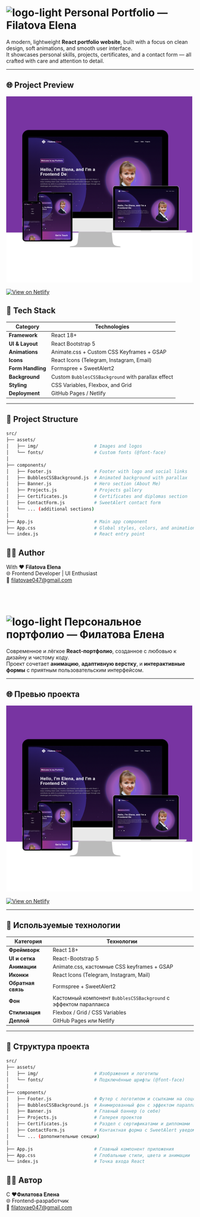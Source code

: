# <img width="50" height="50" alt="logo-light" src="https://github.com/user-attachments/assets/d843afb6-b53c-4968-bc7f-c7f3aec5de17" /> Personal Portfolio — Filatova Elena


A modern, lightweight **React portfolio website**, built with a focus on clean design, soft animations, and smooth user interface.  
It showcases personal skills, projects, certificates, and a contact form — all crafted with care and attention to detail.

---

## 🌐 Project Preview

<img src="https://github.com/91Helen/portfolio-react/blob/main/portfolio.png?raw=true" alt="Portfolio Preview" width="500">   

[![View on Netlify](https://img.shields.io/badge/View%20on-Netlify-00C7B7?style=for-the-badge&logo=netlify&logoColor=white)](https://my-react-portfolio-elena.netlify.app/)


## 🚀 Tech Stack

| Category | Technologies |
|-----------|---------------|
| **Framework** | React 18+ |
| **UI & Layout** | React Bootstrap 5 |
| **Animations** | Animate.css + Custom CSS Keyframes + GSAP |
| **Icons** | React Icons (Telegram, Instagram, Email) |
| **Form Handling** | Formspree + SweetAlert2 |
| **Background** | Custom `BubblesCSSBackground` with parallax effect |
| **Styling** | CSS Variables, Flexbox, and Grid |
| **Deployment** | GitHub Pages / Netlify |

---

## 📁 Project Structure

```bash
src/
├── assets/
│   ├── img/                     # Images and logos
│   └── fonts/                   # Custom fonts (@font-face)
│
├── components/
│   ├── Footer.js                # Footer with logo and social links
│   ├── BubblesCSSBackground.js  # Animated background with parallax
│   ├── Banner.js                # Hero section (About Me)
│   ├── Projects.js              # Projects gallery
│   ├── Certificates.js          # Certificates and diplomas section
│   ├── ContactForm.js           # SweetAlert contact form
│   └── ... (additional sections)
│
├── App.js                       # Main app component
├── App.css                      # Global styles, colors, and animations
└── index.js                     # React entry point
```
## 👩‍💻 Author

With ❤️ **Filatova Elena**  
🌐 Frontend Developer | UI Enthusiast  
📧 [filatovae047@gmail.com](mailto:filatovae047@gmail.com) 


<br><br>


 # <img width="50" height="50" alt="logo-light" src="https://github.com/user-attachments/assets/d843afb6-b53c-4968-bc7f-c7f3aec5de17" /> Персональное портфолио — Филатова Елена

Современное и лёгкое **React-портфолио**, созданное с любовью к дизайну и чистому коду.  
Проект сочетает **анимацию**, **адаптивную верстку**, и **интерактивные формы** с приятным пользовательским интерфейсом.

---

## 🌐 Превью проекта

<img src="https://github.com/91Helen/portfolio-react/blob/main/portfolio.png?raw=true" alt="Portfolio Preview" width="500">

  [![View on Netlify](https://img.shields.io/badge/Просмотреть%20на-Netlify-00C7B7?style=for-the-badge&logo=netlify&logoColor=white)](https://my-react-portfolio-elena.netlify.app/)


---

## 🚀 Используемые технологии

| Категория | Технологии |
|------------|-------------|
| **Фреймворк** | React 18+ |
| **UI и сетка** | React-Bootstrap 5 |
| **Анимации** | Animate.css, кастомные CSS keyframes + GSAP |
| **Иконки** | React Icons (Telegram, Instagram, Mail) |
| **Обратная связь** | Formspree + SweetAlert2 |
| **Фон** | Кастомный компонент `BubblesCSSBackground` с эффектом параллакса |
| **Стилизация** | Flexbox / Grid / CSS Variables |
| **Деплой** | GitHub Pages или Netlify |

---

## 📁 Структура проекта

```bash
src/
├── assets/
│   ├── img/                     # Изображения и логотипы
│   └── fonts/                   # Подключённые шрифты (@font-face)
│
├── components/
│   ├── Footer.js                # Футер с логотипом и ссылками на соцсети
│   ├── BubblesCSSBackground.js  # Анимированный фон с эффектом параллакса
│   ├── Banner.js                # Главный баннер (о себе)
│   ├── Projects.js              # Галерея проектов
│   ├── Certificates.js          # Раздел с сертификатами и дипломами
│   ├── ContactForm.js           # Контактная форма с SweetAlert уведомлением
│   └── ... (дополнительные секции)
│
├── App.js                       # Главный компонент приложения
├── App.css                      # Глобальные стили, цвета и анимации
└── index.js                     # Точка входа React
```
## 👩‍💻 Автор  
С ❤️**Филатова Елена**  
🌐 Frontend-разработчик <br>
📧 [filatovae047@gmail.com](mailto:filatovae047@gmail.com)  



